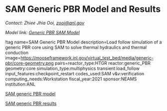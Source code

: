 # SAM Generic PBR Model and Results

*Contact: Zhiee Jhia Ooi, zooi@anl.gov*

*Model link: [Generic PBR SAM Model](https://github.com/idaholab/virtual_test_bed/tree/devel/htgr/generic-pbr)*

!tag name=SAM Generic PBR Model
     description=Load follow simulation of a generic PBR core using SAM to solve thermal hydraulics and thermal conduction
     image=https://mooseframework.inl.gov/virtual_test_bed/media/generic-pbr/core-geometry.png
     pairs=reactor_type:HTGR
                       reactor:generic_PBR
                       geometry:core
                       simulation_type:multiphysics
                       transient:load_follow
                       input_features:checkpoint_restart
                       codes_used:SAM
                       v&v:verification
                       computing_needs:Workstation
                       fiscal_year:2021
                       sponsor:NEAMS
                       institution:ANL

[SAM generic PBR model](generic-pbr/generic-pbr_model.md)

[SAM generic PBR results](generic-pbr/generic-pbr_results.md)
